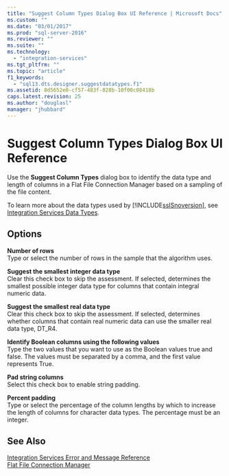 ```yaml
---
title: "Suggest Column Types Dialog Box UI Reference | Microsoft Docs"
ms.custom: ""
ms.date: "03/01/2017"
ms.prod: "sql-server-2016"
ms.reviewer: ""
ms.suite: ""
ms.technology: 
  - "integration-services"
ms.tgt_pltfrm: ""
ms.topic: "article"
f1_keywords: 
  - "sql13.dts.designer.suggestdatatypes.f1"
ms.assetid: 8d5652e0-cf57-483f-828b-10f00c08418b
caps.latest.revision: 25
ms.author: "douglasl"
manager: "jhubbard"
---
```

# Suggest Column Types Dialog Box UI Reference
  Use the **Suggest Column Types** dialog box to identify the data type and length of columns in a Flat File Connection Manager based on a sampling of the file content.  
  
 To learn more about the data types used by [!INCLUDE[ssISnoversion](../../advanced-analytics/r-services/includes/ssisnoversion-md.md)], see [Integration Services Data Types](../../integration-services/data-flow/integration-services-data-types.md).  
  
## Options  
 **Number of rows**  
 Type or select the number of rows in the sample that the algorithm uses.  
  
 **Suggest the smallest integer data type**  
 Clear this check box to skip the assessment. If selected, determines the smallest possible integer data type for columns that contain integral numeric data.  
  
 **Suggest the smallest real data type**  
 Clear this check box to skip the assessment. If selected, determines whether columns that contain real numeric data can use the smaller real data type, DT_R4.  
  
 **Identify Boolean columns using the following values**  
 Type the two values that you want to use as the Boolean values true and false. The values must be separated by a comma, and the first value represents True.  
  
 **Pad string columns**  
 Select this check box to enable string padding.  
  
 **Percent padding**  
 Type or select the percentage of the column lengths by which to increase the length of columns for character data types. The percentage must be an integer.  
  
## See Also  
 [Integration Services Error and Message Reference](../../integration-services/integration-services-error-and-message-reference.md)   
 [Flat File Connection Manager](../../integration-services/connection-manager/flat-file-connection-manager.md)  
  
  